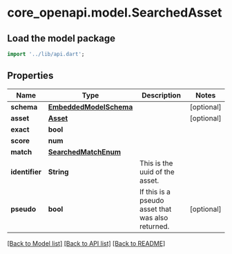 # core_openapi.model.SearchedAsset

## Load the model package
```dart
import '../lib/api.dart';
```

## Properties
Name | Type | Description | Notes
------------ | ------------- | ------------- | -------------
**schema** | [**EmbeddedModelSchema**](EmbeddedModelSchema.md) |  | [optional] 
**asset** | [**Asset**](Asset.md) |  | [optional] 
**exact** | **bool** |  | 
**score** | **num** |  | 
**match** | [**SearchedMatchEnum**](SearchedMatchEnum.md) |  | 
**identifier** | **String** | This is the uuid of the asset. | 
**pseudo** | **bool** | If this is a pseudo asset that was also returned. | [optional] 

[[Back to Model list]](../README.md#documentation-for-models) [[Back to API list]](../README.md#documentation-for-api-endpoints) [[Back to README]](../README.md)


